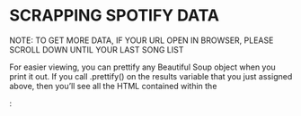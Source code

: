 # SCRAPPING SPOTIFY DATA

NOTE:
TO GET MORE DATA, IF YOUR URL OPEN IN BROWSER, PLEASE SCROLL DOWN UNTIL YOUR LAST SONG LIST

For easier viewing, you can prettify any Beautiful Soup object when you print it out. If you call .prettify() on the results variable that you just assigned above, then you’ll see all the HTML contained within the <div>: